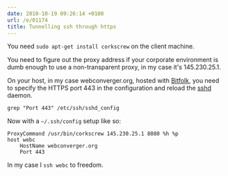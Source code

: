 ```yaml
---
date: 2010-10-19 09:26:14 +0100
url: /e/01174
title: Tunnelling ssh through https
---
```



You need `sudo apt-get install corkscrew` on the client machine.

You need to figure out the proxy address if your corporate environment is dumb
enough to use a non-transparent proxy, in my case it's 145.230.25.1.

On your host, in my case webconverger.org, hosted with
[Bitfolk](http://bitfolk.com), you need to specify the HTTPS port 443 in the
configuration and reload the [sshd](http://en.wikipedia.org/wiki/OpenSSH) daemon.

	grep "Port 443" /etc/ssh/sshd_config


Now with a `~/.ssh/config` setup like so:

	ProxyCommand /usr/bin/corkscrew 145.230.25.1 8080 %h %p
	host webc
		HostName webconverger.org
		Port 443

In my case I `ssh webc` to freedom.
